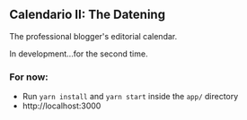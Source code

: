 ## Calendario II: The Datening

The professional blogger's editorial calendar.

In development...for the second time.

### For now:

-   Run `yarn install` and `yarn start` inside the `app/` directory
-   http://localhost:3000
